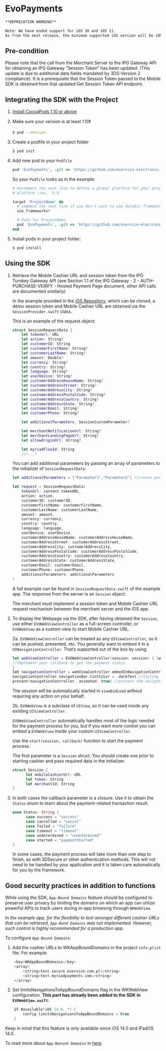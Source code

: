 
# EvoPayments

```markdown
**DEPRECATION WARNING**

Note: We have ended support for iOS 10 and iOS 11.
As from the next release, the minimum supported iOS version will be iOS 12.
```



## Pre-condition

Please note that the call from the Merchant Server to the IPG Gateway API for obtaining an IPG Gateway “Session Token” has been updated. (This update is due to additional data fields mandated by 3DS-Version 2 compliance). It is a prerequisite that the Session Token passed to the Mobile SDK is obtained from that updated Get Session Token API endpoint.

## Integrating the SDK with the Project 

1. [Install CocoaPods 1.10 or above](https://guides.cocoapods.org/using/getting-started.html)

2. Make sure your version is at least 1.10❗️

    ```bash
    $ pod --version
    ```

3. Create a podfile in your project folder

    ```bash
    $ pod init
    ```

4. Add new pod to your `Podfile`

    ```ruby
    pod 'EvoPayments', :git => 'https://github.com/eservice-electronic-payments/iOS_SDK'
    ```
    So your `Podfile` looks as in the example:

    ```ruby
    # Uncomment the next line to define a global platform for your project
    # platform :ios, '9.0'
    
    target 'ProjectName' do
      # Comment the next line if you don't want to use dynamic frameworks
      use_frameworks!
    
      # Pods for ProjectName
      pod 'EvoPayments', :git => 'https://github.com/eservice-electronic-payments/iOS_SDK'
    end
    
    ```

5. Install pods in your project folder:

    ```bash
    $ pod install
    ```

## Using the SDK

1. Retrieve the Mobile Cashier URL and session token from the IPG Turnkey Gateway API (see Section 1.1 of the IPG Gateway - 2 - AUTH-PURCHASE-VERIFY - Hosted Payment Page document, other API calls are documented similarly) 

    In the example provided in the [iOS Repository](https://github.com/eservice-electronic-payments/iOS_SDK), which can be cloned, a demo session token and Mobile Cashier URL are obtained via the `SessionProvider.swift` class.

    This is an example of the request object:
    ```swift
    struct SessionRequestData {
        let tokenUrl: URL
        let action: String?
        let customerID: String
        let customerFirstName: String?
        let customerLastName: String?
        let amount: Double?
        let currency: String?
        let country: String?
        let language: String?
        let userDevice: String?
        let customerAddressHouseName: String?
        let customerAddressStreet: String?
        let customerAddressCity: String?
        let customerAddressPostalCode: String?
        let customerAddressCountry: String?
        let customerAddressState: String?
        let customerEmail: String?
        let customerPhone: String?

        let additionalParameters: SessionCustomParameter?

        let merchantNotificationUrl: String?
        let merchantLandingPageUrl: String?
        let allowOriginUrl: String?

        let myriadFlowId: String
        //(...)
    ```

    You can add additional parameters by passing an array of parameters to the initializer of `SessionRequestData`:

    ```swift
    let additionalParameters = ["Parameter1","Parameter2"] //create parameters array

    let request = SessionRequestData(
        tokenUrl: content.tokenURL,
        action: action,
        customerID: customerID,
        customerFirstName: customerFirstName,
        customerLastName: customerLastName,
        amount: amount,
        currency: currency,
        country: country,
        language: language,
        userDevice: userDevice,
        customerAddressHouseName: customerAddressHouseName,
        customerAddressStreet: customerAddressStreet,
        customerAddressCity: customerAddressCity,
        customerAddressPostalCode: customerAddressPostalCode,
        customerAddressCountry: customerAddressCountry,
        customerAddressState: customerAddressState,
        customerEmail: customerEmail,
        customerPhone: customerPhone,
        additionalParameters: additionalParameters
    )
    ```

    A full example can be found in `SessionRequestData.swift` of the example app. The response from the server is an `Session` object.

    The merchant must implement a session token and Mobile Cashier URL request mechanism between the merchant server and the iOS app.

2. To display the Webpage via the SDK, after having obtained the `Session`, use either `EVOWebViewController` as a full-screen controller, or `EVOWebView` as a custom view to start Mobile Cashier URL.

    2a. `EVOWebViewController` can be treated as any `UIViewController`, so it can be pushed, presented, etc. You generally want to embed it in a `UINavigationController`. That’s supported out of the box by using:

    ```swift
    let webViewController = EVOWebViewController(session: session) { [weak self] status in
    //Implement your callback to get the payment status
    }
    let navigationController = webViewController.embedInNavigationController()
    navigationController.navigationBar.tintColor = .darkText //Styling
    present(navigationController, animated: true) //present the navigation controller
    ```

    The session will be automatically started in `viewDidLoad` without requiring any action on your behalf.

    2b. `EVOWebView` is a subclass of `UIView`, so it can be used inside any existing `UIViewController`.

    `EVOWebViewController` automatically handles most of the logic needed for the payment process for you, but if you want more control you can embed a `EVOWebView` inside your custom `UIViewController`. 

    Use the `start(session, callback)` function to start the payment process.  

    The first parameter is a `Session` struct. You should create one prior to starting cashier and pass required data in the initializer. 

    ```swift
    struct Session { 
	      let mobileCashierUrl: URL         
	      let token: String         
	      let merchantId: String 
    }
    ```

3. In both cases the callback parameter is a closure. Use it to obtain the `Status` ​enum to learn about the payment-related transaction result.

    ```swift
    enum Status: String {         
          case success = "success"
          case cancelled = "cancel"
          case failed = "failure"
          case timeout = "timeout"
          case undetermined = "undetermined"
          case started = "paymentStarted"            
    }
    ```

    In some cases, the payment process will take more than one step to finish, as with 3DSecure or other authentication methods. This will not need to be handled by your application and it is taken care automatically for you by the framework.

## Good security practices in addition to functions

While using the SDK, `App-Bound Domains` feature should be configured to preserve user privacy by limiting the domains on which an app can utilize powerful APIs to track users during in-app browsing through `WKWebView`. 

*In the example app, for the flexibility to test amongst different cashier URLs that can be retrieved, `App-Bond Domains` was not implemented. However, such control is highly recommended for a production app.*

To configure `App-Bound Domains`:
1. Add the cashier URLs to WKAppBoundDomains in the project `info.plist` file. For example:
```swift
	<key>WKAppBoundDomains</key>
	<array>
		<string>test.secure.eservice.com.pl</string>
		<string>test.myriadpayments.com</string>
	</array>
```

2. Set limitsNavigationsToAppBoundDomains flag in the WKWebView configuration. **This part has already been added to the SDK in `EVOWebView.swift`**:
```swift
	if #available(iOS 14.0, *) {
		config.limitsNavigationsToAppBoundDomains = true
	}
```

Keep in mind that this feature is only available since iOS 14.0 and iPadOS 14.0.

To read more about `App-Bonund Domains` in [here](https://webkit.org/blog/10882/app-bound-domains/).
